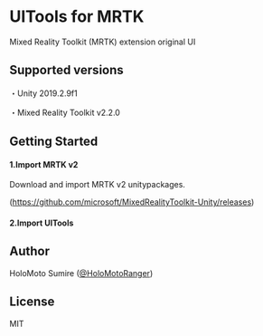 # UITools for MRTK



Mixed Reality Toolkit (MRTK) extension original UI



## Supported versions



 ・Unity 2019.2.9f1

 

 ・Mixed Reality Toolkit v2.2.0

 

## Getting Started



#### 1.Import MRTK v2



Download and import MRTK v2 unitypackages.



(https://github.com/microsoft/MixedRealityToolkit-Unity/releases)



#### 2.Import UITools



## Author



 HoloMoto Sumire ([@HoloMotoRanger](https://twitter.com/HoloMotoRanger))

 

## License



MIT
